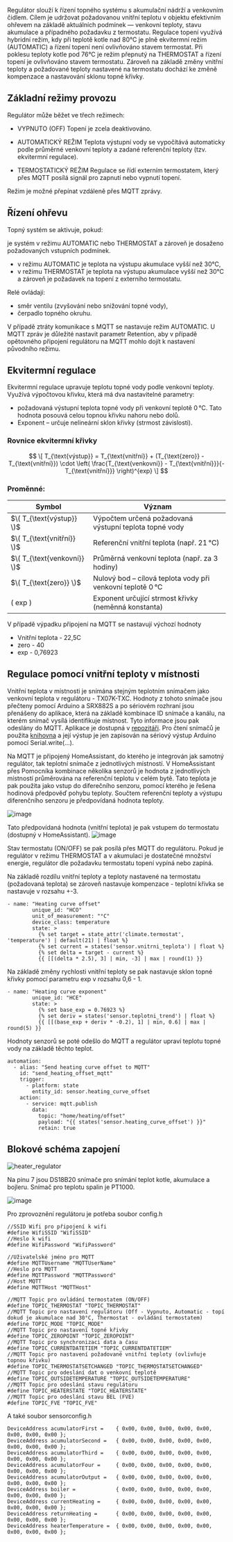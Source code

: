 Regulátor slouží k řízení topného systému s akumulační nádrží a venkovním čidlem. Cílem je udržovat požadovanou vnitřní teplotu v objektu efektivním ohřevem na základě aktuálních podmínek — venkovní teploty, stavu akumulace a případného požadavku z termostatu. Regulace topení využívá hybridní režim, kdy při teplotě kotle nad 80°C je plně ekvitermní režim (AUTOMATIC) a řízení topení není ovlivňováno stavem termostat. Při poklesu teploty kotle pod 76°C je režim přepnutý na THERMOSTAT a řízení topení je ovlivňováno stavem termostatu. Zároveň na základě změny vnitřní teploty a požadované teploty nastavené na termostatu dochází ke změně kompenzace a nastavování sklonu topné křivky. 

## Základní režimy provozu
Regulátor může běžet ve třech režimech:

- VYPNUTO (OFF)
Topení je zcela deaktivováno.

- AUTOMATICKÝ REŽIM
Teplota výstupní vody se vypočítává automaticky podle průměrné venkovní teploty a zadané referenční teploty (tzv. ekvitermní regulace).

- TERMOSTATICKÝ REŽIM
Regulace se řídí externím termostatem, který přes MQTT posílá signál pro zapnutí nebo vypnutí topení.

Režim je možné přepínat vzdáleně přes MQTT zprávy.

## Řízení ohřevu
Topný systém se aktivuje, pokud:

je systém v režimu AUTOMATIC nebo THERMOSTAT a zároveň je dosaženo požadovaných vstupních podmínek.
- v režimu AUTOMATIC je teplota na výstupu akumulace vyšší než 30°C,
- v režimu THERMOSTAT je teplota na výstupu akumulace vyšší než 30°C a zároveň je požadavek na topení z externího termostatu.

Relé ovládají:
- směr ventilu (zvyšování nebo snižování topné vody),
- čerpadlo topného okruhu.

V případě ztráty komunikace s MQTT se nastavuje režim AUTOMATIC. U MQTT zpráv je důležité nastavit parametr Retention, aby v případě opětovného připojení regulátoru na MQTT mohlo dojít k nastavení původního režimu. 

## Ekvitermní regulace
Ekvitermní regulace upravuje teplotu topné vody podle venkovní teploty. Využívá výpočtovou křivku, která má dva nastavitelné parametry:
- požadovaná výstupní teplota topné vody při venkovní teplotě 0 °C. Tato hodnota posouvá celou topnou křivku nahoru nebo dolů.
- Exponent – určuje nelineární sklon křivky (strmost závislosti).

### Rovnice ekvitermní křivky
$$
\[
T_{\text{výstup}} = T_{\text{vnitřní}} + (T_{\text{zero}} - T_{\text{vnitřní}}) \cdot \left( \frac{T_{\text{venkovní}} - T_{\text{vnitřní}}}{-T_{\text{vnitřní}}} \right)^{exp}
\]
$$
### Proměnné:
| Symbol | Význam |
|--------|--------|
| $\( T_{\text{výstup}} \)$     | Výpočtem určená požadovaná výstupní teplota topné vody |
| $\( T_{\text{vnitřní}} \)$    | Referenční vnitřní teplota (např. 21 °C) |
| $\( T_{\text{venkovní}} \)$  | Průměrná venkovní teplota (např. za 3 hodiny) |
| $\( T_{\text{zero}} \)$      | Nulový bod – cílová teplota vody při venkovní teplotě 0 °C |
| \( exp \)              | Exponent určující strmost křivky (neměnná konstanta) |

V případě výpadku připojení na MQTT se nastavují výchozí hodnoty
- Vnitřní teplota - 22,5C
- zero - 40
- exp - 0,76923

## Regulace pomocí vnitřní teploty v místnosti
Vnitřní teplota v místnosti je snímána stejným teplotním snímačem jako venkovní teplota v regulátoru - TX07K-TXC. Hodnoty z tohoto snímače jsou přečteny pomocí Arduino a SRX882S a po sériovém rozhraní jsou přenášeny do aplikace, která na základě kombinace ID snímače a kanálu, na kterém snímač vysílá identifikuje místnost. Tyto informace jsou pak odeslány do MQTT. Aplikace je dostupná v [repozitáři](https://github.com/Zefek/ArduinoSerialReader). Pro čtení snímačů je použita [knihovna](https://github.com/Zefek/TX07K-TXC) a její výstup je jen zapisován na sériový výstup Arduino pomocí Serial.write(...). 

Na MQTT je připojený HomeAssistant, do kterého je integrován jak samotný regulátor, tak teplotní snímače z jednotlivých místností. V HomeAssistant přes Pomocníka kombinace několika senzorů je hodnota z jednotlivých místností průměrována na referenční teplotu v celém bytě. Tato teplota je pak použita jako vstup do diferečního senzoru, pomocí kterého je řešena hodinová předpověď pohybu teploty. Součtem referenční teploty a výstupu diferenčního senzoru je předpovídaná hodnota teploty. 

![image](https://github.com/user-attachments/assets/27e6ca47-70c2-404f-90a7-86dbbde6d4fb)

Tato předpovídaná hodnota (vnitřní teplota) je pak vstupem do termostatu (dostupný v HomeAssistant). 
![image](https://github.com/user-attachments/assets/a884c9d2-8f4d-4b6e-aeea-51a9df0cf887)

Stav termostatu (ON/OFF) se pak posílá přes MQTT do regulátoru. Pokud je regulátor v režimu THERMOSTAT a v akumulaci je dostatečné množství energie, regulátor dle požadavku termostatu topení vypíná nebo zapíná. 

Na základě rozdílu vnitřní teploty a teploty nastavené na termostatu (požadovaná teplota) se zároveň nastavuje kompenzace - teplotní křivka se nastavuje v rozsahu +-3. 
```
- name: "Heating curve offset"
        unique_id: "HCO"
        unit_of_measurement: "°C"
        device_class: temperature
        state: >
          {% set target = state_attr('climate.termostat', 'temperature') | default(21) | float %}
          {% set current = states('sensor.vnitrni_teplota') | float %}
          {% set delta = target - current %}
          {{ [[(delta * 2.5), 3] | min, -3] | max | round(1) }}
```
Na základě změny rychlosti vnitřní teploty se pak nastavuje sklon topné křivky pomocí parametru exp v rozsahu 0,6 - 1. 
```
- name: "Heating curve exponent"
        unique_id: "HCE"
        state: >
          {% set base_exp = 0.76923 %}
          {% set deriv = states('sensor.teplotni_trend') | float %}
          {{ [[(base_exp + deriv * -0.2), 1] | min, 0.6] | max | round(5) }}
```

Hodnoty senzorů se poté odešlo do MQTT a regulátor upraví teplotu topné vody na základě těchto teplot. 
```
automation:
  - alias: "Send heating curve offset to MQTT"
    id: "send_heating_offset_mqtt"
    trigger:
      - platform: state
        entity_id: sensor.heating_curve_offset
    action:
      - service: mqtt.publish
        data:
          topic: "home/heating/offset"
          payload: "{{ states('sensor.heating_curve_offset') }}"
          retain: true
```

## Blokové schéma zapojení
![heater_regulator](https://github.com/user-attachments/assets/4e85691c-065a-4078-b046-f0943ee74d2e)

Na pinu 7 jsou DS18B20 snímače pro snímání teplot kotle, akumulace a bojleru. Snímač pro teplotu spalin je PT1000. 

![image](https://github.com/user-attachments/assets/df01f1ed-c163-43c2-801e-ac2c6a9aa728)

Pro zprovoznění regulátoru je potřeba soubor config.h
```
//SSID Wifi pro připojení k wifi
#define WifiSSID "WifiSSID"
//Heslo k wifi
#define WifiPassword "WifiPassword"

//Uživatelské jméno pro MQTT
#define MQTTUsername "MQTTUserName"
//Heslo pro MQTT
#define MQTTPassword "MQTTPassword"
//Host MQTT
#define MQTTHost "MQTTHost"

//MQTT Topic pro ovládání termostatem (ON/OFF)
#define TOPIC_THERMOSTAT "TOPIC_THERMOSTAT"
//MQTT Topic pro nastavení regulátoru (Off - Vypnuto, Automatic - topí dokud je akumulace nad 30°C, Thermostat - ovládání termostatem)
#define TOPIC_MODE "TOPIC_MODE"
//MQTT Topic pro nastavení topné křivky
#define TOPIC_ZEROPOINT "TOPIC_ZEROPOINT"
//MQTT Topic pro synchronizaci data a času
#define TOPIC_CURRENTDATETIEM "TOPIC_CURRENTDATETIEM"
//MQTT Topic pro nastavení požadované vnitřní teploty (ovlivňuje topnou křivku)
#define TOPIC_THERMOSTATSETCHANGED "TOPIC_THERMOSTATSETCHANGED"
//MQTT Topic pro odeslání dat o venkovní teplotě
#define TOPIC_OUTSIDETEMPERATURE "TOPIC_OUTSIDETEMPERATURE"
//MQTT Topic pro odeslání stavu regulátoru
#define TOPIC_HEATERSTATE "TOPIC_HEATERSTATE"
//MQTT Topic pro odeslání stavu BEL (FVE)
#define TOPIC_FVE "TOPIC_FVE"
```
A také soubor sensorconfig.h
```
DeviceAddress acumulatorFirst =    { 0x00, 0x00, 0x00, 0x00, 0x00, 0x00, 0x00, 0x00 };
DeviceAddress acumulatorSecond =   { 0x00, 0x00, 0x00, 0x00, 0x00, 0x00, 0x00, 0x00 };
DeviceAddress acumulatorThird =    { 0x00, 0x00, 0x00, 0x00, 0x00, 0x00, 0x00, 0x00 };
DeviceAddress acumulatorFour =     { 0x00, 0x00, 0x00, 0x00, 0x00, 0x00, 0x00, 0x00 };
DeviceAddress acumulatorOutput =   { 0x00, 0x00, 0x00, 0x00, 0x00, 0x00, 0x00, 0x00 };
DeviceAddress boiler =             { 0x00, 0x00, 0x00, 0x00, 0x00, 0x00, 0x00, 0x00 };
DeviceAddress currentHeating =     { 0x00, 0x00, 0x00, 0x00, 0x00, 0x00, 0x00, 0x00 };
DeviceAddress returnHeating =      { 0x00, 0x00, 0x00, 0x00, 0x00, 0x00, 0x00, 0x00 };
DeviceAddress heaterTemperature =  { 0x00, 0x00, 0x00, 0x00, 0x00, 0x00, 0x00, 0x00 };
```
